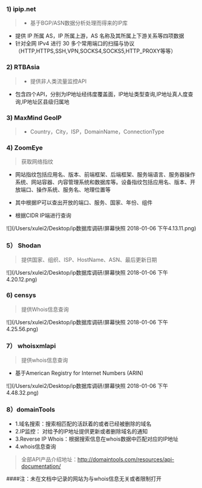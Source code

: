 ###  1) ipip.net

>
>- 基于BGP/ASN数据分析处理而得来的IP库
- 提供 IP 所属 AS，IP 所属上游，AS 名称及其所属上下游关系等四项数据
- 针对全网 IPv4 进行 30 多个常用端口的扫描与协议（HTTP,HTTPS,SSH,VPN,SOCKS4,SOCKS5,HTTP_PROXY等等）



### 2) RTBAsia
>
>- 提供非人类流量监控API
- 包含四个API，分别为IP地址经纬度覆盖面，IP地址类型查询,IP地址真人度查询,IP地址区县级归属地


### 3) MaxMind GeoIP
>- Country，City，ISP，DomainName，ConnectionType



### 4) ZoomEye
> 获取网络指纹
>
- 网站指纹包括应用名、版本、前端框架、后端框架、服务端语言、服务器操作系统、网站容器、内容管理系统和数据库等。设备指纹包括应用名、版本、开放端口、操作系统、服务名、地理位置等

- 其中根据IP可以查出开放的端口、服务、国家、年份、组件


- 根据CIDR IP端进行查询

![](/Users/xulei2/Desktop/ip数据库调研/屏幕快照 2018-01-06 下午4.13.11.png)

### 5） Shodan
> 提供国家、组织、ISP、HostName、ASN、最后更新日期


![](/Users/xulei2/Desktop/ip数据库调研/屏幕快照 2018-01-06 下午4.20.12.png)

### 6) censys
> 提供Whois信息查询

![](/Users/xulei2/Desktop/ip数据库调研/屏幕快照 2018-01-06 下午4.25.56.png)

### 7） whoisxmlapi
> 提供whois信息查询

- 基于American Registry for Internet Numbers (ARIN)

![](/Users/xulei2/Desktop/ip数据库调研/屏幕快照 2018-01-06 下午4.48.32.png)

### 8）domainTools
> 
- 1.域名搜索：搜索相匹配的活跃着的或者已经被删除的域名
- 2.IP监控： 对给予的IP地址提供更新或者删除域名的通知
- 3.Reverse IP Whois：根据搜索信息在whois数据中匹配对应的IP地址
- 4.whois信息查询

>  全部API产品介绍地址：http://domaintools.com/resources/api-documentation/

####注：未在文档中记录的网站为与whois信息无关或者限制打开

